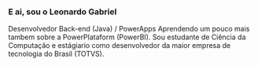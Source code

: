 ### E ai, sou o Leonardo Gabriel

Desenvolvedor Back-end (Java) / PowerApps
Aprendendo um pouco mais tambem sobre a PowerPlataform (PowerBI).
Sou estudante de Ciência da Computação e estágiario como desenvolvedor da maior empresa de tecnologia do Brasil (TOTVS).


